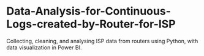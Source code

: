 # Data-Analysis-for-Continuous-Logs-created-by-Router-for-ISP
Collecting, cleaning, and analysing ISP data from routers using Python, with data visualization in Power BI. 
